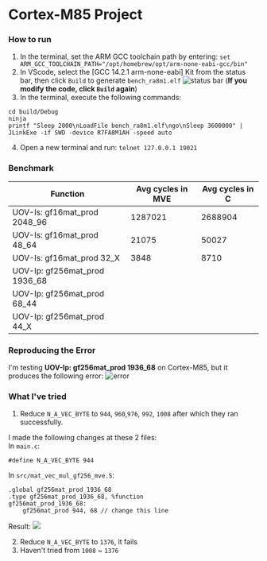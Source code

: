 # Cortex-M85 Project
### How to run
1. In the terminal, set the ARM GCC toolchain path by entering: 
```set ARM_GCC_TOOLCHAIN_PATH="/opt/homebrew/opt/arm-none-eabi-gcc/bin"```
2. In VScode, select the [GCC 14.2.1 arm-none-eabi] Kit from the status bar, then click `Build` to generate `bench_ra8m1.elf`
![status bar](/status_bar.png) (**If you modify the code, click `Build` again**)
3. In the terminal, execute the following commands:
```
cd build/Debug
ninja
printf "Sleep 2000\nLoadFile bench_ra8m1.elf\ngo\nSleep 3600000" | JLinkExe -if SWD -device R7FA8M1AH -speed auto
```
4. Open a new terminal and run:
```telnet 127.0.0.1 19021```

### Benchmark
| Function   | Avg cycles in  MVE | Avg cycles in C |
|------------|--------------------|-----------------|
| UOV-Is: gf16mat_prod 2048_96  | 1287021 | 2688904 |
| UOV-Is: gf16mat_prod 48_64    | 21075   |   50027 |
| UOV-Is: gf16mat_prod 32_X     | 3848    |    8710 |
| UOV-Ip: gf256mat_prod 1936_68 |  |  |
| UOV-Ip: gf256mat_prod 68_44   |  |  |
| UOV-Ip: gf256mat_prod 44_X    |  |  |

### Reproducing the Error
I'm testing **UOV-Ip: gf256mat_prod 1936_68** on Cortex-M85, but it produces the following error:
![error](/error.png)

### What I've tried
1. Reduce `N_A_VEC_BYTE` to `944`, `960`,`976`, `992`, `1008` after which they ran successfully. <br>

I made the following changes at these 2 files: <br>
In `main.c`:
```
#define N_A_VEC_BYTE 944
```

In `src/mat_vec_mul_gf256_mve.S`:
```
.global gf256mat_prod_1936_68
.type gf256mat_prod_1936_68, %function
gf256mat_prod_1936_68:
    gf256mat_prod 944, 68 // change this line
```

Result:
![](/testpass.png)

2. Reduce `N_A_VEC_BYTE` to `1376`, it fails
3. Haven't tried from `1008` ~ `1376`